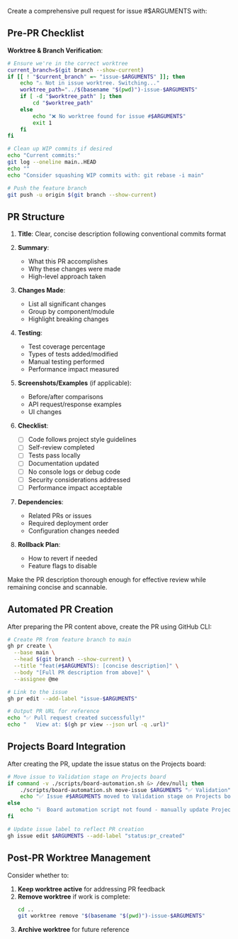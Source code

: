Create a comprehensive pull request for issue #$ARGUMENTS with:

## Pre-PR Checklist

**Worktree & Branch Verification**:
```bash
# Ensure we're in the correct worktree
current_branch=$(git branch --show-current)
if [[ ! "$current_branch" =~ "issue-$ARGUMENTS" ]]; then
    echo "⚠️ Not in issue worktree. Switching..."
    worktree_path="../$(basename "$(pwd)")-issue-$ARGUMENTS"
    if [ -d "$worktree_path" ]; then
        cd "$worktree_path"
    else
        echo "❌ No worktree found for issue #$ARGUMENTS"
        exit 1
    fi
fi

# Clean up WIP commits if desired
echo "Current commits:"
git log --oneline main..HEAD
echo ""
echo "Consider squashing WIP commits with: git rebase -i main"

# Push the feature branch
git push -u origin $(git branch --show-current)
```

## PR Structure

1. **Title**: Clear, concise description following conventional commits format

2. **Summary**: 
   - What this PR accomplishes
   - Why these changes were made
   - High-level approach taken

3. **Changes Made**:
   - List all significant changes
   - Group by component/module
   - Highlight breaking changes

4. **Testing**:
   - Test coverage percentage
   - Types of tests added/modified
   - Manual testing performed
   - Performance impact measured

5. **Screenshots/Examples** (if applicable):
   - Before/after comparisons
   - API request/response examples
   - UI changes

6. **Checklist**:
   - [ ] Code follows project style guidelines
   - [ ] Self-review completed
   - [ ] Tests pass locally
   - [ ] Documentation updated
   - [ ] No console logs or debug code
   - [ ] Security considerations addressed
   - [ ] Performance impact acceptable

7. **Dependencies**:
   - Related PRs or issues
   - Required deployment order
   - Configuration changes needed

8. **Rollback Plan**:
   - How to revert if needed
   - Feature flags to disable

Make the PR description thorough enough for effective review while remaining concise and scannable.

## Automated PR Creation

After preparing the PR content above, create the PR using GitHub CLI:

```bash
# Create PR from feature branch to main
gh pr create \
  --base main \
  --head $(git branch --show-current) \
  --title "feat(#$ARGUMENTS): [concise description]" \
  --body "[Full PR description from above]" \
  --assignee @me

# Link to the issue
gh pr edit --add-label "issue-$ARGUMENTS"

# Output PR URL for reference
echo "✅ Pull request created successfully!"
echo "   View at: $(gh pr view --json url -q .url)"
```

## Projects Board Integration

After creating the PR, update the issue status on the Projects board:

```bash
# Move issue to Validation stage on Projects board
if command -v ./scripts/board-automation.sh &> /dev/null; then
    ./scripts/board-automation.sh move-issue $ARGUMENTS "✅ Validation"
    echo "✅ Issue #$ARGUMENTS moved to Validation stage on Projects board"
else
    echo "ℹ️  Board automation script not found - manually update Projects board"
fi

# Update issue label to reflect PR creation
gh issue edit $ARGUMENTS --add-label "status:pr_created"
```

## Post-PR Worktree Management

Consider whether to:
1. **Keep worktree active** for addressing PR feedback
2. **Remove worktree** if work is complete:
   ```bash
   cd ..
   git worktree remove "$(basename "$(pwd)")-issue-$ARGUMENTS"
   ```
3. **Archive worktree** for future reference